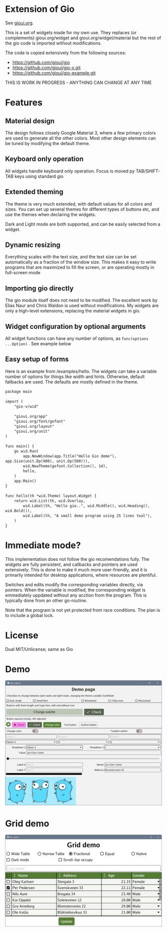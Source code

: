 # Extension of Gio

See [gioui.org](https://gioui.org).

This is a set of widgets made for my own use. They replaces (or complements) gioui.org/widget and
gioui.org/widget/material but the rest of the gio code is imported without modifications.

The code is copied extensively from the following sources:

* https://github.com/gioui/gio
* https://github.com/gioui/gio-x.git
* https://github.com/gioui/gio-example.git

THIS IS WORK IN PROGRESS - ANYTHING CAN CHANGE AT ANY TIME

# Features

## Material design

The design follows closely Google Material 3, where a few primary colors are used to generate all the other
colors. Most other design elements can be tuned by modifying the default theme.

## Keyboard only operation

All widgets handle keyboard only operation. Focus is moved py TAB/SHIFT-TAB keys using standard gio

## Extended theming

The theme is very much extended, with default values for all colors and sizes. You can set up several themes for
different types of buttons etc, and use the themes when declaring the widgets.

Dark and Light mode are both supported, and can be easily selected from a widget.

## Dynamic resizing

Everything scales with the text size, and the text size can be set automatically as a fraction of the window size. This
makes it easy to write programs that are maximized to fill the screen, or are operating mostly in full-screen mode

## Importing gio directly

The gio module itself does not need to be modified. The excellent work by Elias Naur and Chris Waldon is used without
modifications. My widgets are only a high-level extensions, replacing the material widgets in gio.

## Widget configuration by optional arguments

All widget functions can have any number of options, as ```func(options ...Option)``` . See example below

## Easy setup of forms

Here is an example from /examples/hello. The widgets can take a variable number of options for things like width and
hints.
Otherwise, default fallbacks are used. The defaults are mostly defined in the theme.

```
package main

import (
	"gio-v/wid"

	"gioui.org/app"
	"gioui.org/font/gofont"
	"gioui.org/layout"
	"gioui.org/unit"
)

func main() {
	go wid.Run(
		app.NewWindow(app.Title("Hello Gio demo"), app.Size(unit.Dp(900), unit.Dp(500))),
		wid.NewTheme(gofont.Collection(), 14),
		hello,
	)
	app.Main()
}

func hello(th *wid.Theme) layout.Widget {
	return wid.List(th, wid.Overlay,
		wid.Label(th, "Hello gio..", wid.Middle(), wid.Heading(), wid.Bold()),
		wid.Label(th, "A small demo program using 25 lines toal"),
	)
}
```

# Immediate mode?

This implementation does not follow the gio recomendations fully. The widgets are fully persistent, and callbacks and
pointers are
used extensively. This is done to make it much more user-friendly, and it is primarily intended for
desktop applications, where resources are plentiful.

Switches and edits modify the corresponding variables directly, via pointers. When the variable is
modified, the corresponding widget is emmediately uppdated without any acction from the program.
This is typically done from an other go-routine.

Note that the program is not yet protected from race conditions.
The plan is to include a global lock.

# License

Dual MIT/Unlicense; same as Gio

# Demo

![Demo.go](https://github.com/jkvatne/gio-v/blob/main/demo.png)

# Grid demo

![Demo.go](https://github.com/jkvatne/gio-v/blob/main/grid.png)
